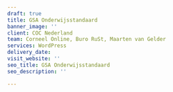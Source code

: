 ```yaml
---
draft: true
title: GSA Onderwijsstandaard
banner_image: ''
client: COC Nederland
team: Corneel Online, Buro RuSt, Maarten van Gelder
services: WordPress
delivery_date: 
visit_website: ''
seo_title: GSA Onderwijsstandaard
seo_description: ''

---
```

